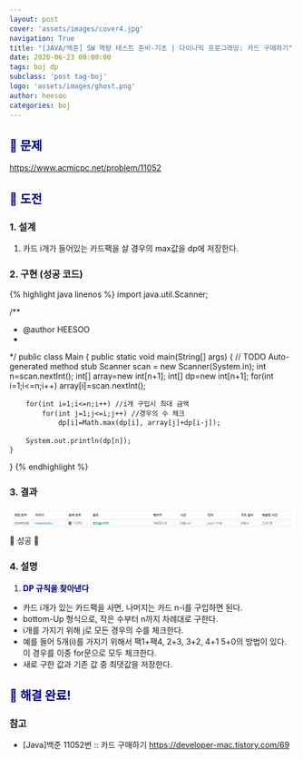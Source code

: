 ```yaml
---
layout: post
cover: 'assets/images/cover4.jpg'
navigation: True
title: "[JAVA/백준] SW 역량 테스트 준비-기초 | 다이나믹 프로그래밍: 카드 구매하기"
date: 2020-06-23 00:00:00
tags: boj dp
subclass: 'post tag-boj'
logo: 'assets/images/ghost.png'
author: heesoo
categories: boj
---
```

## <span style="color:navy">👀 문제</span>
<https://www.acmicpc.net/problem/11052>

## <span style="color:navy">👊 도전</span>

### 1. 설계
1. 카드 i개가 들어있는 카드팩을 살 경우의 max값을 dp에 저장한다.

### 2. 구현 (성공 코드)
{% highlight java linenos %}
import java.util.Scanner;

/**
 * @author HEESOO
 *
 */
public class Main {
	public static void main(String[] args) {
		// TODO Auto-generated method stub
		Scanner scan = new Scanner(System.in);
		int n=scan.nextInt();
		int[] array=new int[n+1];
		int[] dp=new int[n+1];
		for(int i=1;i<=n;i++)
			array[i]=scan.nextInt();
		
		for(int i=1;i<=n;i++) //i개 구입시 최대 금액
			for(int j=1;j<=i;j++) //경우의 수 체크
				dp[i]=Math.max(dp[i], array[j]+dp[i-j]);
		
		System.out.println(dp[n]);
	}
}
{% endhighlight %}

### 3. 결과
![실행결과](./assets/images/200623_6.PNG)
🤟 성공 🤟  

### 4. 설명
1. **<span style="color:navy">DP 규칙을 찾아낸다</span>**
- 카드 i개가 있는 카드팩을 사면, 나머지는 카드 n-i를 구입하면 된다.
- bottom-Up 형식으로, 작은 수부터 n까지 차례대로 구한다.
- i개를 가지기 위해 j로 모든 경우의 수를 체크한다.
- 예를 들어 5개(i)를 가지기 위해서 팩1+팩4, 2+3, 3+2, 4+1 5+0의 방법이 있다. 이 경우를 이중 for문으로 모두 체크한다.
- 새로 구한 값과 기존 값 중 최댓값을 저장한다.

## <span style="color:navy">👏 해결 완료!</span>

### 참고
- [Java]백준 11052번 :: 카드 구매하기 <https://developer-mac.tistory.com/69>